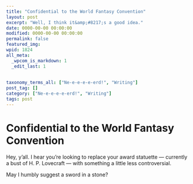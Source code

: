 ```yaml
---
title: "Confidential to the World Fantasy Convention"
layout: post
excerpt: "Well, I think it&amp;#8217;s a good idea."
date: 0000-00-00 00:00:00
modified: 0000-00-00 00:00:00
permalink: false
featured_img: 
wpid: 1824
all_meta: 
  _wpcom_is_markdown: 1
  _edit_last: 1
  
  
taxonomy_terms_all: ["Ne-e-e-e-e-erd!", "Writing"]
post_tag: []
category: ["Ne-e-e-e-e-erd!", "Writing"]
tags: post
---
```


# Confidential to the World Fantasy Convention

Hey, y’all. I hear you’re looking to replace your award statuette — currently a bust of H. P. Lovecraft — with something a little less controversial.

May I humbly suggest a sword in a stone?